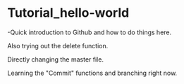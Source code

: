 # Tutorial_hello-world
-Quick introduction to Github and how to do things here.

Also trying out the delete function.

Directly changing the master file.

Learning the "Commit" functions and branching right now.
